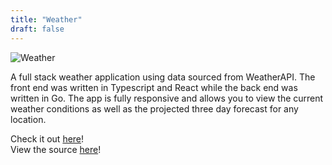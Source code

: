 ```yaml
---
title: "Weather"
draft: false
---
```


![Weather](/images/weather.jpg)

A full stack weather application using data sourced from WeatherAPI. The front end was written in Typescript and React while the back end was
written in Go. The app is fully responsive and allows you to view the current weather conditions as well as
the projected three day forecast for any location.

Check it out [here](https://weather.jeffmadethiswebsite.com)!  
View the source [here](https://github.com/JeffHasAGithub/weather-react)!

